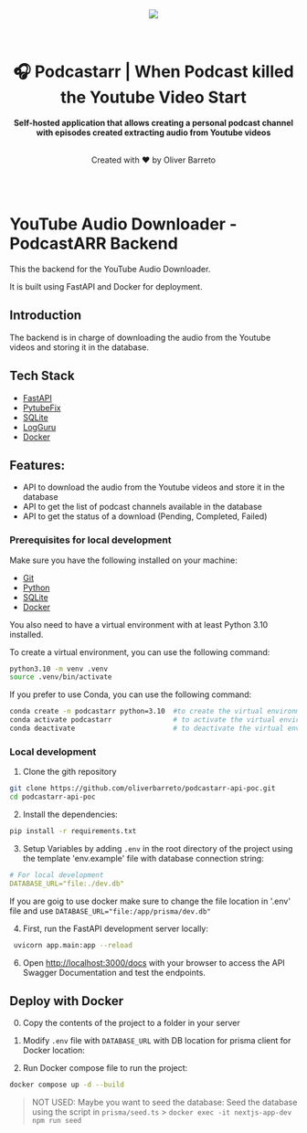 <div align="center">
  <a href="https://oliverbarreto.com">
    <img src="https://www.oliverbarreto.com/images/site-logo.png" />
  </a>
</div>
</br>
</br>
<div align="center">
  <h1>🎧 Podcastarr | When Podcast killed the Youtube Video Start </h1>
  <strong>Self-hosted application that allows creating a personal podcast channel with episodes created extracting audio from Youtube videos</strong>
  </br>
  </br>
  <p>Created with ❤️ by Oliver Barreto</p>
</div>

</br>
</br>

# YouTube Audio Downloader - PodcastARR Backend

This the backend for the YouTube Audio Downloader.

It is built using FastAPI and Docker for deployment.

## Introduction

The backend is in charge of downloading the audio from the Youtube videos and storing it in the database.

## Tech Stack

- [FastAPI](https://fastapi.tiangolo.com/)
- [PytubeFix](https://github.com/jdevera/pytubefix)
- [SQLite](https://www.sqlite.org/)
- [LogGuru](https://loguru.readthedocs.io/en/stable/)
- [Docker](https://www.docker.com/)

## Features:

- API to download the audio from the Youtube videos and store it in the database
- API to get the list of podcast channels available in the database
- API to get the status of a download (Pending, Completed, Failed)

### Prerequisites for local development

Make sure you have the following installed on your machine:

- [Git](https://git-scm.com/)
- [Python](https://www.python.org/)
- [SQLite](https://www.sqlite.org/)
- [Docker](https://www.docker.com/)

You also need to have a virtual environment with at least Python 3.10 installed.

To create a virtual environment, you can use the following command:

```bash
python3.10 -m venv .venv
source .venv/bin/activate
```

If you prefer to use Conda, you can use the following command:

```bash
conda create -n podcastarr python=3.10  #to create the virtual environment
conda activate podcastarr               # to activate the virtual environment
conda deactivate                        # to deactivate the virtual environment
```

### Local development

1. Clone the gith repository

```bash
git clone https://github.com/oliverbarreto/podcastarr-api-poc.git
cd podcastarr-api-poc
```

2. Install the dependencies:

```bash
pip install -r requirements.txt
```

3. Setup Variables by adding `.env` in the root directory of the project using the template 'env.example' file with database connection string:

```yaml
# For local development
DATABASE_URL="file:./dev.db"
```

If you are goig to use docker make sure to change the file location in '.env' file and use `DATABASE_URL="file:/app/prisma/dev.db"`

4. First, run the FastAPI development server locally:

```bash
 uvicorn app.main:app --reload
```

6. Open [http://localhost:3000/docs](http://localhost:3000/docs) with your browser to access the API Swagger Documentation and test the endpoints.

## Deploy with Docker

0. Copy the contents of the project to a folder in your server

1. Modify `.env` file with `DATABASE_URL` with DB location for prisma client for Docker location:

<!-- ```bash
DATABASE_URL="file:/app/prisma/dev.db"
``` -->

2. Run Docker compose file to run the project:

```bash
docker compose up -d --build
```

> NOT USED:
> Maybe you want to seed the database: Seed the database using the script in `prisma/seed.ts` > `docker exec -it nextjs-app-dev npm run seed`
